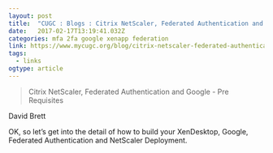 ```yaml
---
layout: post 
title:  "CUGC : Blogs : Citrix NetScaler, Federated Authentication and Google - Pre Requisites" 
date:   2017-02-17T13:19:41.032Z 
categories: mfa 2fa google xenapp federation
link: https://www.mycugc.org/blog/citrix-netscaler-federated-authentication-and-google-pre-requisites?source=1&es_p=3640338 
tags:
  - links
ogtype: article 
---
```


> Citrix NetScaler, Federated Authentication and Google - Pre Requisites

David Brett



OK, so let’s get into the detail of how to build your XenDesktop, Google, Federated Authentication and NetScaler Deployment.
